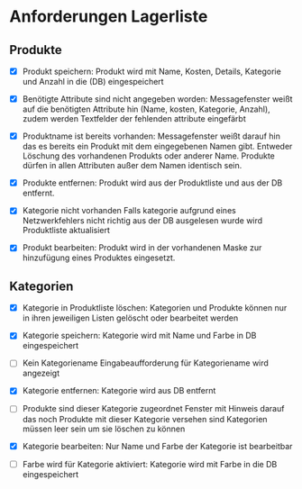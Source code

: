 # Anforderungen Lagerliste

## Produkte

- [x] Produkt speichern:
	Produkt wird mit Name, Kosten, Details, Kategorie und Anzahl in die (DB) eingespeichert

- [x] Benötigte Attribute sind nicht angegeben worden:
	Messagefenster weißt auf die benötigten Attribute hin (Name, kosten, Kategorie, Anzahl), zudem werden Textfelder der fehlenden attribute eingefärbt

- [x] Produktname ist bereits vorhanden:
	Messagefenster weißt darauf hin das es bereits ein Produkt mit dem eingegebenen Namen gibt. 
	Entweder Löschung des vorhandenen Produkts oder anderer Name.
	Produkte dürfen in allen Attributen außer dem Namen identisch sein.

- [x] Produkte entfernen: 
	Produkt wird aus der Produktliste und aus der DB entfernt.

- [x] Kategorie nicht vorhanden
	Falls kategorie aufgrund eines Netzwerkfehlers nicht richtig aus der DB ausgelesen wurde wird Produktliste aktualisiert

- [x] Produkt bearbeiten:
	Produkt wird in der vorhandenen Maske zur hinzufügung eines Produktes eingesetzt.

## Kategorien

- [x] Kategorie in Produktliste löschen: 
	Kategorien und Produkte können nur in ihren jeweiligen Listen gelöscht oder bearbeitet werden

- [x] Kategorie speichern:
	Kategorie wird mit Name und Farbe in DB eingespeichert

- [ ] Kein Kategoriename
	Eingabeaufforderung für Kategoriename wird angezeigt

- [x] Kategorie entfernen:
	Kategorie wird aus DB entfernt
	
- [ ] Produkte sind dieser Kategorie zugeordnet
	Fenster mit Hinweis darauf das noch Produkte mit dieser Kategorie versehen sind
	Kategorien müssen leer sein um sie löschen zu können
	
- [x] Kategorie bearbeiten:
	Nur Name und Farbe der Kategorie ist bearbeitbar

- [ ] Farbe wird für Kategorie aktiviert:
	Kategorie wird mit Farbe in die DB eingespeichert
